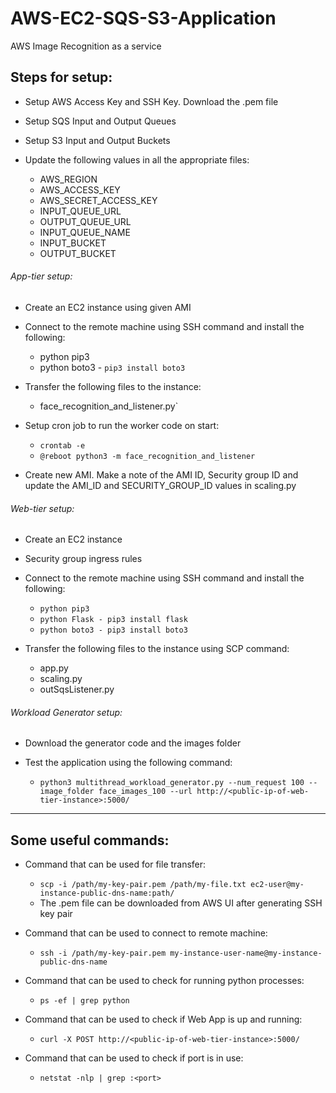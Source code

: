 # AWS-EC2-SQS-S3-Application
AWS Image Recognition as a service

## Steps for setup:

- Setup AWS Access Key and SSH Key. Download the .pem file

- Setup SQS Input and Output Queues

- Setup S3 Input and Output Buckets

- Update the following values in all the appropriate files:
  - AWS_REGION
  - AWS_ACCESS_KEY
  - AWS_SECRET_ACCESS_KEY
  - INPUT_QUEUE_URL
  - OUTPUT_QUEUE_URL
  - INPUT_QUEUE_NAME
  - INPUT_BUCKET
  - OUTPUT_BUCKET
 
###### App-tier setup:
  - Create an EC2 instance using given AMI

  - Connect to the remote machine using SSH command and install the following:
    - python pip3
    - python boto3 - `pip3 install boto3`

  - Transfer the following files to the instance:
    - face_recognition_and_listener.py`

  - Setup cron job to run the worker code on start:
    - `crontab -e`
    - `@reboot python3 -m face_recognition_and_listener`
  
  - Create new AMI. Make a note of the AMI ID, Security group ID and update the AMI_ID and SECURITY_GROUP_ID values in scaling.py

###### Web-tier setup:
  - Create an EC2 instance
  
  - Security group ingress rules

  - Connect to the remote machine using SSH command and install the following:
    - `python pip3`
    - `python Flask - pip3 install flask`
    - `python boto3 - pip3 install boto3`

  - Transfer the following files to the instance using SCP command:
    - app.py
    - scaling.py
    - outSqsListener.py


###### Workload Generator setup:

  - Download the generator code and the images folder
  
  - Test the application using the following command:
    - `python3 multithread_workload_generator.py --num_request 100 --image_folder face_images_100 --url http://<public-ip-of-web-tier-instance>:5000/`

---------
  
## Some useful commands:
  
- Command that can be used for file transfer:
  - `scp -i /path/my-key-pair.pem /path/my-file.txt ec2-user@my-instance-public-dns-name:path/`
  - The .pem file can be downloaded from AWS UI after generating SSH key pair

- Command that can be used to connect to remote machine:
  - `ssh -i /path/my-key-pair.pem my-instance-user-name@my-instance-public-dns-name`

- Command that can be used to check for running python processes:
  - `ps -ef | grep python`

- Command that can be used to check if Web App is up and running:
  - `curl -X POST http://<public-ip-of-web-tier-instance>:5000/`

- Command that can be used to check if port is in use:
  - `netstat -nlp | grep :<port>`
